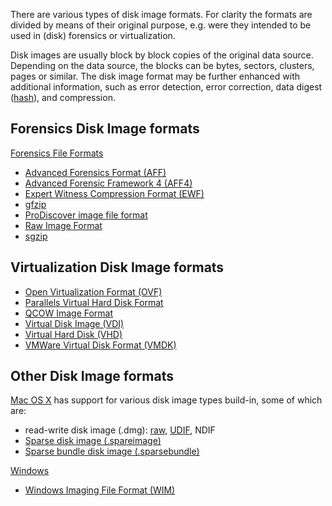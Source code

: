There are various types of disk image formats. For clarity the formats
are divided by means of their original purpose, e.g. were they intended
to be used in (disk) forensics or virtualization.

Disk images are usually block by block copies of the original data
source. Depending on the data source, the blocks can be bytes, sectors,
clusters, pages or similar. The disk image format may be further
enhanced with additional information, such as error detection, error
correction, data digest ([hash](hash "wikilink")), and compression.

## Forensics Disk Image formats

[Forensics File Formats](:Category:Forensics_File_Formats "wikilink")

- [Advanced Forensics Format (AFF)](AFF "wikilink")
- [Advanced Forensic Framework 4 (AFF4)](AFF4 "wikilink")
- [Expert Witness Compression Format
  (EWF)](Encase_image_file_format "wikilink")
- [gfzip](gfzip "wikilink")
- [ProDiscover image file
  format](ProDiscover_image_file_format "wikilink")
- [Raw Image Format](Raw_Image_Format "wikilink")
- [sgzip](sgzip "wikilink")

## Virtualization Disk Image formats

- [Open Virtualization Format
  (OVF)](Open_Virtualization_Format_(OVF) "wikilink")
- [Parallels Virtual Hard Disk
  Format](Parallels_Virtual_Hard_Disk_Format "wikilink")
- [QCOW Image Format](QCOW_Image_Format "wikilink")
- [Virtual Disk Image (VDI)](Virtual_Disk_Image_(VDI) "wikilink")
- [Virtual Hard Disk (VHD)](Virtual_Hard_Disk_(VHD) "wikilink")
- [VMWare Virtual Disk Format
  (VMDK)](VMWare_Virtual_Disk_Format_(VMDK) "wikilink")

## Other Disk Image formats

[Mac OS X](Mac_OS_X "wikilink") has support for various disk image types
build-in, some of which are:

- read-write disk image (.dmg): [raw](Raw_Image_Format "wikilink"),
  [UDIF](http://newosxbook.com/DMG.html), NDIF
- [Sparse disk image (.spareimage)](Sparse_Image_format "wikilink")
- [Sparse bundle disk image
  (.sparsebundle)](Sparse_Bundle_Image_format "wikilink")

[Windows](Windows "wikilink")

- [Windows Imaging File Format
  (WIM)](Windows_Imaging_File_Format_(WIM) "wikilink")